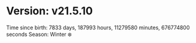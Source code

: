 # Version: v21.5.10
Time since birth: 7833 days, 187993 hours, 11279580 minutes, 676774800 seconds
Season: Winter ❄️
